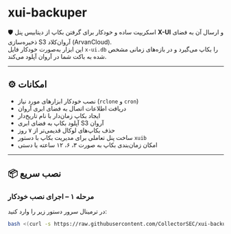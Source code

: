 # xui-backuper

🛡️ اسکریپت ساده و خودکار برای گرفتن بکاپ از دیتابیس پنل **X-UI** و ارسال آن به فضای ذخیره‌سازی S3 آروان‌کلاد (ArvanCloud).  
این ابزار به‌صورت خودکار فایل `x-ui.db` را بکاپ می‌گیرد و در بازه‌های زمانی مشخص شده به باکت شما در آروان آپلود می‌کند.

---

## ⚙️ امکانات

- نصب خودکار ابزارهای مورد نیاز (`rclone` و `cron`)
- دریافت اطلاعات اتصال به فضای ابری آروان
- ایجاد بکاپ زمان‌دار با نام تاریخ‌دار
- آپلود بکاپ به فضای ابری S3 آروان
- حذف بکاپ‌های لوکال قدیمی‌تر از ۷ روز
- ساخت پنل تعاملی برای مدیریت بکاپ با دستور `xuib`
- امکان زمان‌بندی بکاپ به صورت ۳، ۶، ۱۲ ساعته یا دستی

---

## 📦 نصب سریع

### مرحله ۱ – اجرای نصب خودکار

در ترمینال سرور دستور زیر را وارد کنید:

```bash
bash <(curl -s https://raw.githubusercontent.com/CollectorSEC/xui-backuper/main/auto-install.sh)
